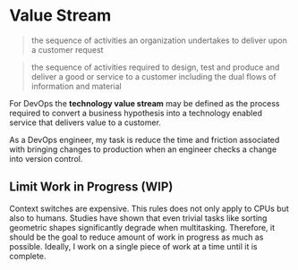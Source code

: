 # Value Stream
> the sequence of activities an organization undertakes to deliver upon a customer request

> the sequence of activities required to design, test and produce and deliver a good or service to a customer including the dual flows of information and material

For DevOps the **technology value stream** may be defined as the process required to convert a business hypothesis into a technology enabled service that delivers value to a customer.

As a DevOps engineer, my task is reduce the time and friction associated with bringing changes to production when an engineer checks a change into version control.

## Limit Work in Progress (WIP)

Context switches are expensive. This rules does not only apply to CPUs but also to humans. Studies have shown that even trivial tasks like sorting geometric shapes significantly degrade when multitasking. Therefore, it should be the goal to reduce amount of work in progress as much as possible. Ideally, I work on a single piece of work at a time until it is complete.
